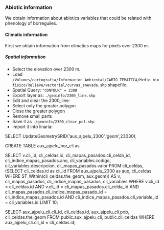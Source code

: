 ### Abiotic information

We obtain information about abiotics variables that could be related with phenology of borreguiles. 

#### Climatic information 

First we obtain information from climatics maps for pixels over 2300 m. 

##### Spatial information
* Select the elevation over 2300 m. 
* Load `/Volumes/cartografia/Informacion_Ambiental/CARTO_TEMATICA/Medio_biofisico/Relieve/vectorial/curvas_snevada.shp` shapefile.
* Spatial Query: `"CONTOUR" = 2300` 
* Export layer as: `./geoinfo/2300_line.shp` 
* Edit and clear the 2300_line:
 * Select only the greater polygon
 * Close the greater polygon
 * Remove small parts 
 * Save it as `./geoinfo/2300_clear_pol.shp`
* Import it into linaria: 


SELECT UpdateGeometrySRID('aux_ajpelu_2300','geom',23030);


CREATE TABLE aux_ajpelu_bor_cli as

SELECT 
 v.cli_id,
 cli_celdas.id,
 cli_mapas_pasados.cli_celda_id,
 cli_indice_mapas_pasados.ano, 
 cli_variables.codigo, 
 cli_variables.descripcion, 
 cli_mapas_pasados.valor
FROM
  cli_celdas, 
  (SELECT 
    cli_celdas.id as cli_id
  FROM 
    aux_ajpelu_2300 as aux, 
    cli_celdas
  WHERE 
    ST_Within(cli_celdas.the_geom, aux.geom)) AS v,
  cli_mapas_pasados,
  cli_indice_mapas_pasados,
  cli_variables
WHERE 
  v.cli_id = cli_celdas.id AND
  v.cli_id = cli_mapas_pasados.cli_celda_id AND
  cli_mapas_pasados.cli_indice_mapas_pasado_id = cli_indice_mapas_pasados.id AND
  cli_indice_mapas_pasados.cli_variable_id = cli_variables.id LIMIT 10;
  
  
  
  
 
 SELECT 
  aux_ajpelu_cli.cli_id, 
  cli_celdas.id, 
  aux_ajpelu_cli.pob, 
  cli_celdas.the_geom
FROM 
  public.aux_ajpelu_cli, 
  public.cli_celdas
WHERE 
  aux_ajpelu_cli.cli_id = cli_celdas.id;
 
 
 
